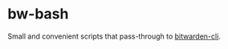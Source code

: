 # bw-bash

Small and convenient scripts that pass-through to [bitwarden-cli](https://github.com/bitwarden/cli).
